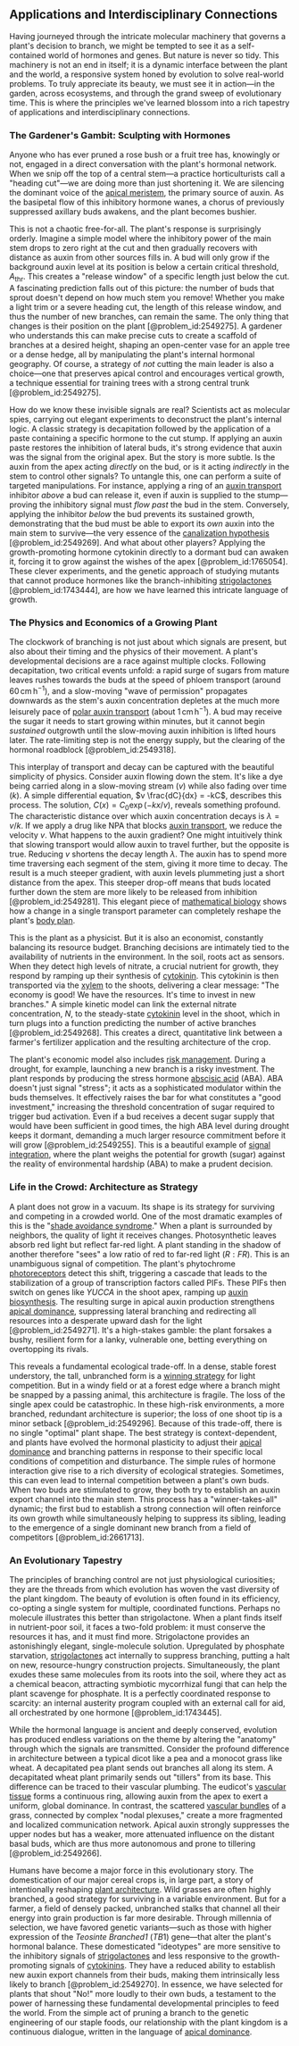 ## Applications and Interdisciplinary Connections

Having journeyed through the intricate molecular machinery that governs a plant's decision to branch, we might be tempted to see it as a self-contained world of hormones and genes. But nature is never so tidy. This machinery is not an end in itself; it is a dynamic interface between the plant and the world, a responsive system honed by evolution to solve real-world problems. To truly appreciate its beauty, we must see it in action—in the garden, across ecosystems, and through the grand sweep of evolutionary time. This is where the principles we've learned blossom into a rich tapestry of applications and interdisciplinary connections.

### The Gardener's Gambit: Sculpting with Hormones

Anyone who has ever pruned a rose bush or a fruit tree has, knowingly or not, engaged in a direct conversation with the plant's hormonal network. When we snip off the top of a central stem—a practice horticulturists call a "heading cut"—we are doing more than just shortening it. We are silencing the dominant voice of the [apical meristem](@article_id:139168), the primary source of auxin. As the basipetal flow of this inhibitory hormone wanes, a chorus of previously suppressed axillary buds awakens, and the plant becomes bushier.

This is not a chaotic free-for-all. The plant's response is surprisingly orderly. Imagine a simple model where the inhibitory power of the main stem drops to zero right at the cut and then gradually recovers with distance as auxin from other sources fills in. A bud will only grow if the background auxin level at its position is below a certain critical threshold, $A_{\mathrm{thr}}$. This creates a "release window" of a specific length just below the cut. A fascinating prediction falls out of this picture: the number of buds that sprout doesn't depend on how much stem you remove! Whether you make a light trim or a severe heading cut, the length of this release window, and thus the number of new branches, can remain the same. The only thing that changes is their position on the plant [@problem_id:2549275]. A gardener who understands this can make precise cuts to create a scaffold of branches at a desired height, shaping an open-center vase for an apple tree or a dense hedge, all by manipulating the plant's internal hormonal geography. Of course, a strategy of *not* cutting the main leader is also a choice—one that preserves apical control and encourages vertical growth, a technique essential for training trees with a strong central trunk [@problem_id:2549275].

How do we know these invisible signals are real? Scientists act as molecular spies, carrying out elegant experiments to deconstruct the plant's internal logic. A classic strategy is decapitation followed by the application of a paste containing a specific hormone to the cut stump. If applying an auxin paste restores the inhibition of lateral buds, it's strong evidence that auxin was the signal from the original apex. But the story is more subtle. Is the auxin from the apex acting *directly* on the bud, or is it acting *indirectly* in the stem to control other signals? To untangle this, one can perform a suite of targeted manipulations. For instance, applying a ring of an [auxin transport](@article_id:262213) inhibitor *above* a bud can release it, even if auxin is supplied to the stump—proving the inhibitory signal must *flow past* the bud in the stem. Conversely, applying the inhibitor *below* the bud prevents its sustained growth, demonstrating that the bud must be able to export its *own* auxin into the main stem to survive—the very essence of the [canalization hypothesis](@article_id:167846) [@problem_id:2549269]. And what about other players? Applying the growth-promoting hormone cytokinin directly to a dormant bud can awaken it, forcing it to grow against the wishes of the apex [@problem_id:1765054]. These clever experiments, and the genetic approach of studying mutants that cannot produce hormones like the branch-inhibiting [strigolactones](@article_id:150280) [@problem_id:1743444], are how we have learned this intricate language of growth.

### The Physics and Economics of a Growing Plant

The clockwork of branching is not just about which signals are present, but also about their timing and the physics of their movement. A plant's developmental decisions are a race against multiple clocks. Following decapitation, two critical events unfold: a rapid surge of sugars from mature leaves rushes towards the buds at the speed of phloem transport (around $60\,\mathrm{cm\,h^{-1}}$), and a slow-moving "wave of permission" propagates downwards as the stem's auxin concentration depletes at the much more leisurely pace of [polar auxin transport](@article_id:155298) (about $1\,\mathrm{cm\,h^{-1}}$). A bud may receive the sugar it needs to start growing within minutes, but it cannot begin *sustained* outgrowth until the slow-moving auxin inhibition is lifted hours later. The rate-limiting step is not the energy supply, but the clearing of the hormonal roadblock [@problem_id:2549318].

This interplay of transport and decay can be captured with the beautiful simplicity of physics. Consider auxin flowing down the stem. It's like a dye being carried along in a slow-moving stream ($v$) while also fading over time ($k$). A simple differential equation, $v \frac{dC}{dx} = -kC$, describes this process. The solution, $C(x) = C_0 \exp(-kx/v)$, reveals something profound. The characteristic distance over which auxin concentration decays is $\lambda = v/k$. If we apply a drug like NPA that blocks [auxin transport](@article_id:262213), we reduce the velocity $v$. What happens to the auxin gradient? One might intuitively think that slowing transport would allow auxin to travel further, but the opposite is true. Reducing $v$ shortens the decay length $\lambda$. The auxin has to spend more time traversing each segment of the stem, giving it more time to decay. The result is a much steeper gradient, with auxin levels plummeting just a short distance from the apex. This steeper drop-off means that buds located further down the stem are more likely to be released from inhibition [@problem_id:2549281]. This elegant piece of [mathematical biology](@article_id:268156) shows how a change in a single transport parameter can completely reshape the plant's [body plan](@article_id:136976).

This is the plant as a physicist. But it is also an economist, constantly balancing its resource budget. Branching decisions are intimately tied to the availability of nutrients in the environment. In the soil, roots act as sensors. When they detect high levels of nitrate, a crucial nutrient for growth, they respond by ramping up their synthesis of [cytokinin](@article_id:190638). This cytokinin is then transported via the [xylem](@article_id:141125) to the shoots, delivering a clear message: "The economy is good! We have the resources. It's time to invest in new branches." A simple kinetic model can link the external nitrate concentration, $N$, to the steady-state [cytokinin](@article_id:190638) level in the shoot, which in turn plugs into a function predicting the number of active branches [@problem_id:2549268]. This creates a direct, quantitative link between a farmer's fertilizer application and the resulting architecture of the crop.

The plant's economic model also includes [risk management](@article_id:140788). During a drought, for example, launching a new branch is a risky investment. The plant responds by producing the stress hormone [abscisic acid](@article_id:149446) (ABA). ABA doesn't just signal "stress"; it acts as a sophisticated modulator within the buds themselves. It effectively raises the bar for what constitutes a "good investment," increasing the threshold concentration of sugar required to trigger bud activation. Even if a bud receives a decent sugar supply that would have been sufficient in good times, the high ABA level during drought keeps it dormant, demanding a much larger resource commitment before it will grow [@problem_id:2549255]. This is a beautiful example of [signal integration](@article_id:174932), where the plant weighs the potential for growth (sugar) against the reality of environmental hardship (ABA) to make a prudent decision.

### Life in the Crowd: Architecture as Strategy

A plant does not grow in a vacuum. Its shape is its strategy for surviving and competing in a crowded world. One of the most dramatic examples of this is the "[shade avoidance syndrome](@article_id:151983)." When a plant is surrounded by neighbors, the quality of light it receives changes. Photosynthetic leaves absorb red light but reflect far-red light. A plant standing in the shadow of another therefore "sees" a low ratio of red to far-red light ($R:FR$). This is an unambiguous signal of competition. The plant's phytochrome [photoreceptors](@article_id:151006) detect this shift, triggering a cascade that leads to the stabilization of a group of transcription factors called PIFs. These PIFs then switch on genes like *YUCCA* in the shoot apex, ramping up [auxin biosynthesis](@article_id:169477). The resulting surge in apical auxin production strengthens [apical dominance](@article_id:148587), suppressing lateral branching and redirecting all resources into a desperate upward dash for the light [@problem_id:2549271]. It's a high-stakes gamble: the plant forsakes a bushy, resilient form for a lanky, vulnerable one, betting everything on overtopping its rivals.

This reveals a fundamental ecological trade-off. In a dense, stable forest understory, the tall, unbranched form is a [winning strategy](@article_id:260817) for light competition. But in a windy field or at a forest edge where a branch might be snapped by a passing animal, this architecture is fragile. The loss of the single apex could be catastrophic. In these high-risk environments, a more branched, redundant architecture is superior; the loss of one shoot tip is a minor setback [@problem_id:2549296]. Because of this trade-off, there is no single "optimal" plant shape. The best strategy is context-dependent, and plants have evolved the hormonal plasticity to adjust their [apical dominance](@article_id:148587) and branching patterns in response to their specific local conditions of competition and disturbance. The simple rules of hormone interaction give rise to a rich diversity of ecological strategies. Sometimes, this can even lead to internal competition between a plant's own buds. When two buds are stimulated to grow, they both try to establish an auxin export channel into the main stem. This process has a "winner-takes-all" dynamic; the first bud to establish a strong connection will often reinforce its own growth while simultaneously helping to suppress its sibling, leading to the emergence of a single dominant new branch from a field of competitors [@problem_id:2661713].

### An Evolutionary Tapestry

The principles of branching control are not just physiological curiosities; they are the threads from which evolution has woven the vast diversity of the plant kingdom. The beauty of evolution is often found in its efficiency, co-opting a single system for multiple, coordinated functions. Perhaps no molecule illustrates this better than strigolactone. When a plant finds itself in nutrient-poor soil, it faces a two-fold problem: it must conserve the resources it has, and it must find more. Strigolactone provides an astonishingly elegant, single-molecule solution. Upregulated by phosphate starvation, [strigolactones](@article_id:150280) act internally to suppress branching, putting a halt on new, resource-hungry construction projects. Simultaneously, the plant exudes these same molecules from its roots into the soil, where they act as a chemical beacon, attracting symbiotic mycorrhizal fungi that can help the plant scavenge for phosphate. It is a perfectly coordinated response to scarcity: an internal austerity program coupled with an external call for aid, all orchestrated by one hormone [@problem_id:1743445].

While the hormonal language is ancient and deeply conserved, evolution has produced endless variations on the theme by altering the "anatomy" through which the signals are transmitted. Consider the profound difference in architecture between a typical dicot like a pea and a monocot grass like wheat. A decapitated pea plant sends out branches all along its stem. A decapitated wheat plant primarily sends out "tillers" from its base. This difference can be traced to their vascular plumbing. The eudicot's [vascular tissue](@article_id:142709) forms a continuous ring, allowing auxin from the apex to exert a uniform, global dominance. In contrast, the scattered [vascular bundles](@article_id:171922) of a grass, connected by complex "nodal plexuses," create a more fragmented and localized communication network. Apical auxin strongly suppresses the upper nodes but has a weaker, more attenuated influence on the distant basal buds, which are thus more autonomous and prone to tillering [@problem_id:2549266].

Humans have become a major force in this evolutionary story. The domestication of our major cereal crops is, in large part, a story of intentionally reshaping [plant architecture](@article_id:154556). Wild grasses are often highly branched, a good strategy for surviving in a variable environment. But for a farmer, a field of densely packed, unbranched stalks that channel all their energy into grain production is far more desirable. Through millennia of selection, we have favored genetic variants—such as those with higher expression of the *Teosinte Branched1* ($TB1$) gene—that alter the plant's hormonal balance. These domesticated "ideotypes" are more sensitive to the inhibitory signals of [strigolactones](@article_id:150280) and less responsive to the growth-promoting signals of [cytokinins](@article_id:149274). They have a reduced ability to establish new auxin export channels from their buds, making them intrinsically less likely to branch [@problem_id:2549270]. In essence, we have selected for plants that shout "No!" more loudly to their own buds, a testament to the power of harnessing these fundamental developmental principles to feed the world. From the simple act of pruning a branch to the genetic engineering of our staple foods, our relationship with the plant kingdom is a continuous dialogue, written in the language of [apical dominance](@article_id:148587).